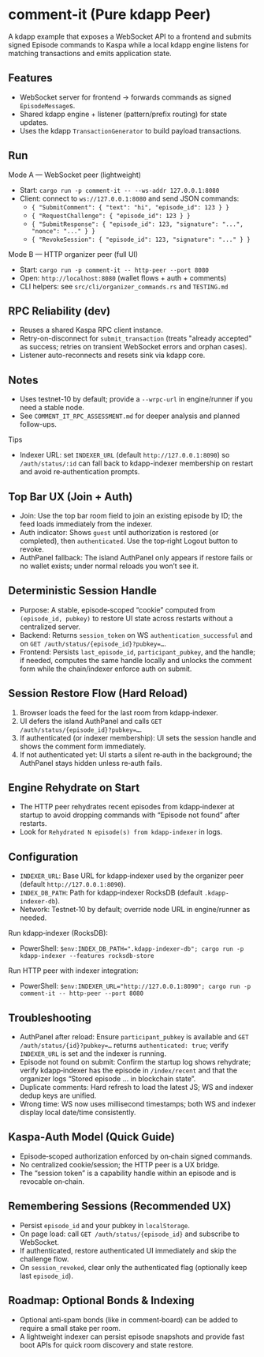 # comment-it (Pure kdapp Peer)

A kdapp example that exposes a WebSocket API to a frontend and submits signed Episode commands to Kaspa while a local kdapp engine listens for matching transactions and emits application state.

## Features
- WebSocket server for frontend → forwards commands as signed `EpisodeMessage`s.
- Shared kdapp engine + listener (pattern/prefix routing) for state updates.
- Uses the kdapp `TransactionGenerator` to build payload transactions.

## Run

Mode A — WebSocket peer (lightweight)
- Start: `cargo run -p comment-it -- --ws-addr 127.0.0.1:8080`
- Client: connect to `ws://127.0.0.1:8080` and send JSON commands:
  - `{ "SubmitComment": { "text": "hi", "episode_id": 123 } }`
  - `{ "RequestChallenge": { "episode_id": 123 } }`
  - `{ "SubmitResponse": { "episode_id": 123, "signature": "...", "nonce": "..." } }`
  - `{ "RevokeSession": { "episode_id": 123, "signature": "..." } }`

Mode B — HTTP organizer peer (full UI)
- Start: `cargo run -p comment-it -- http-peer --port 8080`
- Open: `http://localhost:8080` (wallet flows + auth + comments)
- CLI helpers: see `src/cli/organizer_commands.rs` and `TESTING.md`

## RPC Reliability (dev)
- Reuses a shared Kaspa RPC client instance.
- Retry-on-disconnect for `submit_transaction` (treats "already accepted" as success; retries on transient WebSocket errors and orphan cases).
- Listener auto-reconnects and resets sink via kdapp core.

## Notes
- Uses testnet-10 by default; provide a `--wrpc-url` in engine/runner if you need a stable node.
- See `COMMENT_IT_RPC_ASSESSMENT.md` for deeper analysis and planned follow-ups.

Tips
- Indexer URL: set `INDEXER_URL` (default `http://127.0.0.1:8090`) so `/auth/status/:id` can fall back to kdapp-indexer membership on restart and avoid re‑authentication prompts.

## Top Bar UX (Join + Auth)
- Join: Use the top bar room field to join an existing episode by ID; the feed loads immediately from the indexer.
- Auth indicator: Shows `guest` until authorization is restored (or completed), then `authenticated`. Use the top‑right Logout button to revoke.
- AuthPanel fallback: The island AuthPanel only appears if restore fails or no wallet exists; under normal reloads you won’t see it.

## Deterministic Session Handle
- Purpose: A stable, episode‑scoped “cookie” computed from `(episode_id, pubkey)` to restore UI state across restarts without a centralized server.
- Backend: Returns `session_token` on WS `authentication_successful` and on `GET /auth/status/{episode_id}?pubkey=…`.
- Frontend: Persists `last_episode_id`, `participant_pubkey`, and the handle; if needed, computes the same handle locally and unlocks the comment form while the chain/indexer enforce auth on submit.

## Session Restore Flow (Hard Reload)
1) Browser loads the feed for the last room from kdapp‑indexer.
2) UI defers the island AuthPanel and calls `GET /auth/status/{episode_id}?pubkey=…`.
3) If authenticated (or indexer membership): UI sets the session handle and shows the comment form immediately.
4) If not authenticated yet: UI starts a silent re‑auth in the background; the AuthPanel stays hidden unless re‑auth fails.

## Engine Rehydrate on Start
- The HTTP peer rehydrates recent episodes from kdapp‑indexer at startup to avoid dropping commands with “Episode not found” after restarts.
- Look for `Rehydrated N episode(s) from kdapp-indexer` in logs.

## Configuration
- `INDEXER_URL`: Base URL for kdapp‑indexer used by the organizer peer (default `http://127.0.0.1:8090`).
- `INDEX_DB_PATH`: Path for kdapp‑indexer RocksDB (default `.kdapp-indexer-db`).
- Network: Testnet‑10 by default; override node URL in engine/runner as needed.

Run kdapp‑indexer (RocksDB):
- PowerShell: `$env:INDEX_DB_PATH=".kdapp-indexer-db"; cargo run -p kdapp-indexer --features rocksdb-store`

Run HTTP peer with indexer integration:
- PowerShell: `$env:INDEXER_URL="http://127.0.0.1:8090"; cargo run -p comment-it -- http-peer --port 8080`

## Troubleshooting
- AuthPanel after reload: Ensure `participant_pubkey` is available and `GET /auth/status/{id}?pubkey=…` returns `authenticated: true`; verify `INDEXER_URL` is set and the indexer is running.
- Episode not found on submit: Confirm the startup log shows rehydrate; verify kdapp‑indexer has the episode in `/index/recent` and that the organizer logs “Stored episode … in blockchain state”.
- Duplicate comments: Hard refresh to load the latest JS; WS and indexer dedup keys are unified.
- Wrong time: WS now uses millisecond timestamps; both WS and indexer display local date/time consistently.

## Kaspa‑Auth Model (Quick Guide)
- Episode‑scoped authorization enforced by on‑chain signed commands.
- No centralized cookie/session; the HTTP peer is a UX bridge.
- The “session token” is a capability handle within an episode and is revocable on‑chain.

## Remembering Sessions (Recommended UX)
- Persist `episode_id` and your pubkey in `localStorage`.
- On page load: call `GET /auth/status/{episode_id}` and subscribe to WebSocket.
- If authenticated, restore authenticated UI immediately and skip the challenge flow.
- On `session_revoked`, clear only the authenticated flag (optionally keep last `episode_id`).

## Roadmap: Optional Bonds & Indexing
- Optional anti‑spam bonds (like in comment‑board) can be added to require a small stake per room.
- A lightweight indexer can persist episode snapshots and provide fast boot APIs for quick room discovery and state restore.
